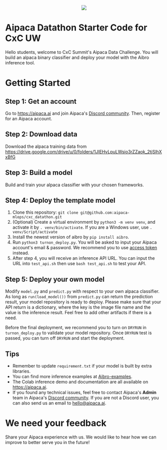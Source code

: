 <div align="center">
  <img src="https://drive.google.com/uc?export=view&id=1znFGGhNTQMWz3NG4cn0YebsjlsdPr9BN">
</div>

# Aipaca Datathon Starter Code for CxC UW

Hello students, welcome to CxC Summit's Aipaca Data Challenge. You will build an alpaca binary classifier and deploy your model with the Aibro inference tool.

# Getting Started

## Step 1: Get an account

Go to https://aipaca.ai and join Aipaca's [Discord community](https://discord.gg/bYB7EuXzWW). Then, register for an Aipaca account.

## Step 2: Download data

Download the alpaca training data from https://drive.google.com/drive/u/0/folders/1JlEHvLpuLWsio3rZZaok_2tjSlhXxBfG

## Step 3: Build a model

Build and train your alpaca classifier with your chosen frameworks.

## Step 4: Deploy the template model

1. Clone this repository: `git clone git@github.com:aipaca-mlops/cxc_datathon.git`
2. (Optional) Create a virtual environment by `python3 -m venv venv`, and activate it by `. venv/bin/activate`. If you are a Windows user, use `. venv/Script/activate`
3. Install the newest version of aibro by `pip install aibro`.
4. Run `python3 turnon_deploy.py`. You will be asked to input your Aipaca account's email & password. We recommend you to use [access token](https://doc.aipaca.ai/inference#authentication) instead.
5. After step 4, you will receive an inference API URL. You can input the URL into `test_api.sh` then use `bash test_api.sh` to test your API.

## Step 5: Deploy your own model

Modify `model.py` and `predict.py` with respect to your own alpaca classifier. As long as `run(load_model())` from `predict.py` can return the prediction result, your model repository is ready to deploy. Please make sure that your API return is a dictionary, where the key is the image file name and the value is the inference result. Feel free to add other artifacts if there is a need.

Before the final deployment, we recommend you to turn on `DRYRUN` in `turnon_deploy.py` to validate your model repository. Once `DRYRUN` test is passed, you can turn off `DRYRUN` and start the deployment.

## Tips

- Remember to update `requirement.txt` if your model is built by extra libraries.
- You can find more inference examples at [Aibro-examples](https://github.com/aipaca-mlops/Aibro-examples).
- The Colab inference demo and documentation are all available on https://aipaca.ai.
- If you found any technical issues, feel free to contact Aipaca's **Admin** team in Aipaca's [Discord community](https://discord.gg/bYB7EuXzWW). If you are not a Discord user, you can also send us an email to hello@aipaca.ai.

# We need your feedback

Share your Aipaca experience with us. We would like to hear how we can improve to better serve you in the future!
